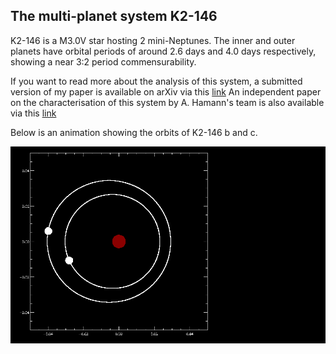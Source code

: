 ## The multi-planet system K2-146

K2-146 is a M3.0V star hosting 2 mini-Neptunes. The inner and outer planets have orbital periods of around 2.6 days and 4.0 days respectively, showing a near 3:2 period commensurability.

If you want to read more about the analysis of this system, a submitted version of my paper is available on arXiv via this [link](https://arxiv.org/abs/1907.11141)
An independent paper on the characterisation of this system by A. Hamann's team is also available via this [link](https://arxiv.org/abs/1907.10620)

Below is an animation showing the orbits of K2-146 b and c.

![](k2-146_orbit_small.gif)
